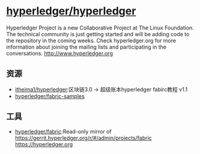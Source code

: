 # [hyperledger/hyperledger](https://github.com/hyperledger/hyperledger)

Hyperledger Project is a new Collaborative Project at The Linux Foundation. The technical community is just getting started and will be adding code to the repository in the coming weeks. Check hyperledger.org for more information about joining the mailing lists and participating in the conversations. http://www.hyperledger.org

## 资源

* [itheima1/hyperledger](https://github.com/itheima1/hyperledger):区块链3.0 -> 超级账本hyperledger fabirc教程 v1.1
* [hyperledger/fabric-samples](https://github.com/hyperledger/fabric-samples)

## 工具

* [hyperledger/fabric](https://github.com/hyperledger/fabric):Read-only mirror of https://gerrit.hyperledger.org/r/#/admin/projects/fabric https://hyperledger.org
